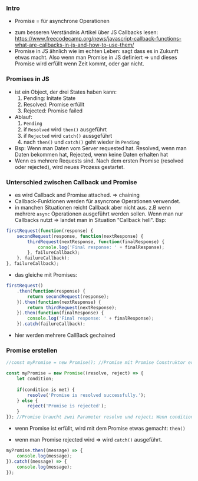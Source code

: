 ### Intro
+ Promise = für asynchrone Operationen
* zum besseren Verständnis Artikel über JS Callbacks lesen: https://www.freecodecamp.org/news/javascript-callback-functions-what-are-callbacks-in-js-and-how-to-use-them/
* Promise in JS ähnlich wie im echten Leben: sagt dass es in Zukunft etwas macht. Also wenn man Promise in JS definiert => und dieses Promise wird erfüllt wenn Zeit kommt, oder gar nicht.

### Promises in JS
* ist ein Object, der drei States haben kann:
    1. Pending: Initate State
    2. Resolved: Promise erfüllt
    3. Rejected: Promise failed
* Ablauf:
    1. `Pending`
    2. if `Resolved` wird `then()` ausgeführt
    3. if `Rejected` wird `catch()` aussgeführt 
    4. nach `then()` und `catch()` geht wieder in `Pending`
* Bsp: Wenn man Daten vom Server requested hat. Resolved, wenn man Daten bekommen hat, Rejected, wenn keine Daten erhalten hat
* Wenn es mehrere Requests sind. Nach dem ersten Promise (resolved oder rejected), wird neues Prozess gestartet. 
### Unterschied zwischen Callback und Promise
* es wird Callback and Promise attached. => chaining
* Callback-Funktionen werden für asyncrone Operationen verwendet.
* in manchen Situationen reicht Callback aber nicht aus. z.B wenn mehrere `async` Operationen ausgeführt werden sollen. Wenn man nur Callbacks nutzt => landet man in Situation "Callback hell". Bsp:
```js
firstRequest(function(response) {  
    secondRequest(response, function(nextResponse) {    
        thirdRequest(nextResponse, function(finalResponse) {     
            console.log('Final response: ' + finalResponse);    
        }, failureCallback);  
    }, failureCallback);
}, failureCallback);
```
* das gleiche mit Promises:
```js
firstRequest()
    .then(function(response) {
        return secondRequest(response);
    }).then(function(nextResponse) {  
        return thirdRequest(nextResponse);
    }).then(function(finalResponse) {  
        console.log('Final response: ' + finalResponse);
    }).catch(failureCallback);
```
+ hier werden mehrere CallBack gechained

### Promise erstellen
```js
//const myPromise = new Promise(); //Promise mit Promise Construktor erstellen

const myPromise = new Promise((resolve, reject) => {  
    let condition;  
    
    if(condition is met) {    
        resolve('Promise is resolved successfully.');  
    } else {    
        reject('Promise is rejected');  
    }
}); //Promise braucht zwei Parameter resolve und reject; Wenn condition ist erfüllt => Promise ist resolved, sonst rejected
```
+ wenn Promise ist erfüllt, wird mit dem Promise etwas gemacht: `then()`
* wenn man Promise rejected wird => wird `catch()` ausgeführt.
```js
myPromise.then((message) => {
    console.log(message);
}).catch((message) => {
    console.log(message);
});
```
